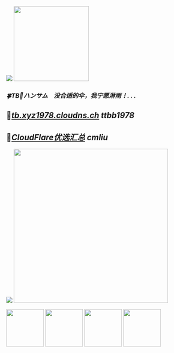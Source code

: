 <img src="https://komarev.com/ghpvc/?username=ttbb1978&color=blue&style=for-the-badge&base=0" width=""/>
<img src="https://tb.xyz1978.cloudns.ch/img/002.jpg" width="200" height="""/>

### *🍀TB🌸ハンサム &nbsp;&nbsp; 没合适的伞，我宁愿淋雨！. . .*

## 🚀[*tb.xyz1978.cloudns.ch*](https://tb.xyz1978.cloudns.ch) *ttbb1978*

## 🚀[*CloudFlare优选汇总*](https://blog.cmliussss.com/p/CloudFlare%E4%BC%98%E9%80%89) *cmliu*

<img src="https://komarev.com/ghpvc/?username=ttbb1978&color=blueviolet&style=for-the-badge&base=20251004" width=""/>

<img src="https://github-readme-stats-ten-gilt.vercel.app/api?username=ttbb1978&count_private=true&show_icons=true&theme=radical&include_all_commits=true" width="411" height=""/>

<img src="http://q2.qlogo.cn/headimg_dl?dst_uin=765931440&spec=640" width="100"/> <img src="http://q2.qlogo.cn/headimg_dl?dst_uin=2409495157&spec=640" width="100"/> <img src="http://q2.qlogo.cn/headimg_dl?dst_uin=1040458166&spec=640" width="100"/>  <img src="http://q2.qlogo.cn/headimg_dl?dst_uin=2358429597&spec=640" width="100"/>
